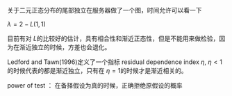 关于二元正态分布的尾部独立在服务器做了一个图，时间允许可以看一下

$\lambda=2-L(1,1)$

目前有对 $L$的比较好的估计，具有相合性和渐近正态性，但是不能用来做检验，因为在渐近独立的时候，方差也会退化。

Ledford  and Tawn(1996)定义了一个指标  residual dependence index $\eta$, $\eta<1$的时候代表的都是渐近独立，只有在 $\eta=1$的时候才是渐近相关的。

power of test ： 在备择假设为真的时候，正确拒绝原假设的概率











